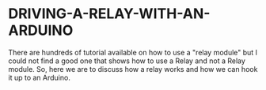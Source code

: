 # DRIVING-A-RELAY-WITH-AN-ARDUINO
There are hundreds of tutorial available on how to use a "relay module" but I could not find a good one that shows how to use a Relay and not a Relay module. So, here we are to discuss how a relay works and how we can hook it up to an Arduino.
